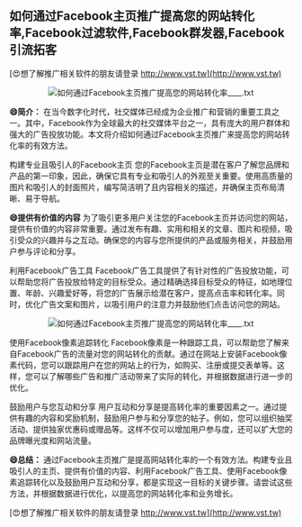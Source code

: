 ## **如何通过Facebook主页推广提高您的网站转化率,Facebook过滤软件,Facebook群发器,Facebook引流拓客**

[😍想了解推广相关软件的朋友请登录 http://www.vst.tw](http://www.vst.tw)

 <center><img src="https://vst.tw/MP4/tuiguang/png/8.png" alt="如何通过Facebook主页推广提高您的网站转化率____.txt"></center>

**😄简介：**
在当今数字化时代，社交媒体已经成为企业推广和营销的重要工具之一。其中，Facebook作为全球最大的社交媒体平台之一，具有庞大的用户群体和强大的广告投放功能。本文将介绍如何通过Facebook主页推广来提高您的网站转化率的有效方法。

构建专业且吸引人的Facebook主页
您的Facebook主页是潜在客户了解您品牌和产品的第一印象，因此，确保它具有专业和吸引人的外观至关重要。使用高质量的图片和吸引人的封面照片，编写简洁明了且内容相关的描述，并确保主页布局清晰、易于导航。

**😄提供有价值的内容**
为了吸引更多用户关注您的Facebook主页并访问您的网站，提供有价值的内容非常重要。通过发布有趣、实用和相关的文章、图片和视频，吸引受众的兴趣并与之互动。确保您的内容与您所提供的产品或服务相关，并鼓励用户参与评论和分享。

利用Facebook广告工具
Facebook广告工具提供了有针对性的广告投放功能，可以帮助您将广告投放给特定的目标受众。通过精确选择目标受众的特征，如地理位置、年龄、兴趣爱好等，将您的广告展示给潜在客户，提高点击率和转化率。同时，优化广告文案和图片，以吸引用户的注意力并鼓励他们点击访问您的网站。

 <center><img src="https://vst.tw/MP4/tuiguang/png/2.png" alt="如何通过Facebook主页推广提高您的网站转化率____.txt"></center>

使用Facebook像素追踪转化
Facebook像素是一种跟踪工具，可以帮助您了解来自Facebook广告的流量对您的网站转化的贡献。通过在网站上安装Facebook像素代码，您可以跟踪用户在您的网站上的行为，如购买、注册或提交表单等。这样，您可以了解哪些广告和推广活动带来了实际的转化，并根据数据进行进一步的优化。

鼓励用户与您互动和分享
用户互动和分享是提高转化率的重要因素之一。通过提供有趣的内容和奖励机制，鼓励用户参与和分享您的帖子。例如，您可以组织抽奖活动、提供独家优惠码或赠品等。这样不仅可以增加用户参与度，还可以扩大您的品牌曝光度和网站流量。

**😄总结：**
通过Facebook主页推广是提高网站转化率的一个有效方法。构建专业且吸引人的主页、提供有价值的内容、利用Facebook广告工具、使用Facebook像素追踪转化以及鼓励用户互动和分享，都是实现这一目标的关键步骤。请尝试这些方法，并根据数据进行优化，以提高您的网站转化率和业务增长。

[😍想了解推广相关软件的朋友请登录 http://www.vst.tw](http://www.vst.tw)



